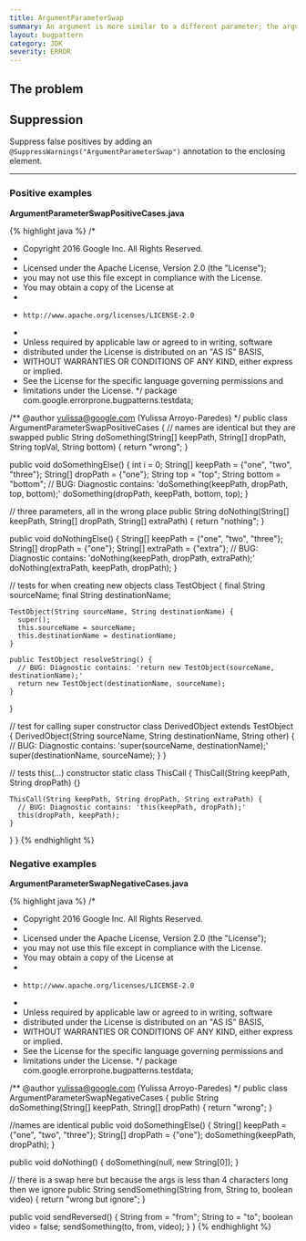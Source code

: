 ```yaml
---
title: ArgumentParameterSwap
summary: An argument is more similar to a different parameter; the arguments may have been swapped.
layout: bugpattern
category: JDK
severity: ERROR
---
```


<!--
*** AUTO-GENERATED, DO NOT MODIFY ***
To make changes, edit the @BugPattern annotation or the explanation in docs/bugpattern.
-->

## The problem


## Suppression
Suppress false positives by adding an `@SuppressWarnings("ArgumentParameterSwap")` annotation to the enclosing element.

----------

### Positive examples
__ArgumentParameterSwapPositiveCases.java__

{% highlight java %}
/*
 * Copyright 2016 Google Inc. All Rights Reserved.
 *
 * Licensed under the Apache License, Version 2.0 (the "License");
 * you may not use this file except in compliance with the License.
 * You may obtain a copy of the License at
 *
 *     http://www.apache.org/licenses/LICENSE-2.0
 *
 * Unless required by applicable law or agreed to in writing, software
 * distributed under the License is distributed on an "AS IS" BASIS,
 * WITHOUT WARRANTIES OR CONDITIONS OF ANY KIND, either express or implied.
 * See the License for the specific language governing permissions and
 * limitations under the License.
 */
package com.google.errorprone.bugpatterns.testdata;

/** @author yulissa@google.com (Yulissa Arroyo-Paredes) */
public class ArgumentParameterSwapPositiveCases {
  // names are identical but they are swapped
  public String doSomething(String[] keepPath, String[] dropPath, String topVal, String bottom) {
    return "wrong";
  }

  public void doSomethingElse() {
    int i = 0;
    String[] keepPath = {"one", "two", "three"};
    String[] dropPath = {"one"};
    String top = "top";
    String bottom = "bottom";
    // BUG: Diagnostic contains: 'doSomething(keepPath, dropPath, top, bottom);'
    doSomething(dropPath, keepPath, bottom, top);
  }

  // three parameters, all in the wrong place
  public String doNothing(String[] keepPath, String[] dropPath, String[] extraPath) {
    return "nothing";
  }

  public void doNothingElse() {
    String[] keepPath = {"one", "two", "three"};
    String[] dropPath = {"one"};
    String[] extraPath = {"extra"};
    // BUG: Diagnostic contains: 'doNothing(keepPath, dropPath, extraPath);'
    doNothing(extraPath, keepPath, dropPath);
  }

  // tests for when creating new objects
  class TestObject {
    final String sourceName;
    final String destinationName;

    TestObject(String sourceName, String destinationName) {
      super();
      this.sourceName = sourceName;
      this.destinationName = destinationName;
    }

    public TestObject resolveString() {
      // BUG: Diagnostic contains: 'return new TestObject(sourceName, destinationName);'
      return new TestObject(destinationName, sourceName);
    }
  }

  // test for calling super constructor
  class DerivedObject extends TestObject {
    DerivedObject(String sourceName, String destinationName, String other) {
      // BUG: Diagnostic contains: 'super(sourceName, destinationName);'
      super(destinationName, sourceName);
    }
  }

  // tests this(...) constructor
  static class ThisCall {
    ThisCall(String keepPath, String dropPath) {}

    ThisCall(String keepPath, String dropPath, String extraPath) {
      // BUG: Diagnostic contains: 'this(keepPath, dropPath);'
      this(dropPath, keepPath);
    }
  }
}
{% endhighlight %}

### Negative examples
__ArgumentParameterSwapNegativeCases.java__

{% highlight java %}
/*
 * Copyright 2016 Google Inc. All Rights Reserved.
 *
 * Licensed under the Apache License, Version 2.0 (the "License");
 * you may not use this file except in compliance with the License.
 * You may obtain a copy of the License at
 *
 *     http://www.apache.org/licenses/LICENSE-2.0
 *
 * Unless required by applicable law or agreed to in writing, software
 * distributed under the License is distributed on an "AS IS" BASIS,
 * WITHOUT WARRANTIES OR CONDITIONS OF ANY KIND, either express or implied.
 * See the License for the specific language governing permissions and
 * limitations under the License.
 */
package com.google.errorprone.bugpatterns.testdata;

/** @author yulissa@google.com (Yulissa Arroyo-Paredes) */
public class ArgumentParameterSwapNegativeCases {
  public String doSomething(String[] keepPath, String[] dropPath) {
    return "wrong";
  }

  //names are identical
  public void doSomethingElse() {
    String[] keepPath = {"one", "two", "three"};
    String[] dropPath = {"one"};
    doSomething(keepPath, dropPath);
  }

  public void doNothing() {
    doSomething(null, new String[0]);
  }

  // there is a swap here but because the args is less than 4 characters long then we ignore
  public String sendSomething(String from, String to, boolean video) {
    return "wrong but ignore";
  }

  public void sendReversed() {
    String from = "from";
    String to = "to";
    boolean video = false;
    sendSomething(to, from, video);
  }
}
{% endhighlight %}

